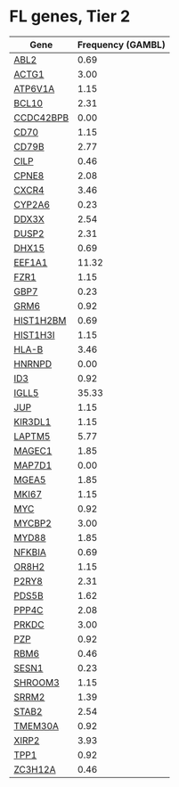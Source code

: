 # FL genes, Tier 2
| Gene | Frequency (GAMBL) |
| ------ | ----- |
| [ABL2](ABL2) | 0.69 | 
| [ACTG1](ACTG1) | 3.00 | 
| [ATP6V1A](ATP6V1A) | 1.15 | 
| [BCL10](BCL10) | 2.31 | 
| [CCDC42BPB](CCDC42BPB) | 0.00 | 
| [CD70](CD70) | 1.15 | 
| [CD79B](CD79B) | 2.77 | 
| [CILP](CILP) | 0.46 | 
| [CPNE8](CPNE8) | 2.08 | 
| [CXCR4](CXCR4) | 3.46 | 
| [CYP2A6](CYP2A6) | 0.23 | 
| [DDX3X](DDX3X) | 2.54 | 
| [DUSP2](DUSP2) | 2.31 | 
| [DHX15](DHX15) | 0.69 | 
| [EEF1A1](EEF1A1) | 11.32 | 
| [FZR1](FZR1) | 1.15 | 
| [GBP7](GBP7) | 0.23 | 
| [GRM6](GRM6) | 0.92 | 
| [HIST1H2BM](HIST1H2BM) | 0.69 | 
| [HIST1H3I](HIST1H3I) | 1.15 | 
| [HLA-B](HLA-B) | 3.46 | 
| [HNRNPD](HNRNPD) | 0.00 | 
| [ID3](ID3) | 0.92 | 
| [IGLL5](IGLL5) | 35.33 | 
| [JUP](JUP) | 1.15 | 
| [KIR3DL1](KIR3DL1) | 1.15 | 
| [LAPTM5](LAPTM5) | 5.77 | 
| [MAGEC1](MAGEC1) | 1.85 | 
| [MAP7D1](MAP7D1) | 0.00 | 
| [MGEA5](MGEA5) | 1.85 | 
| [MKI67](MKI67) | 1.15 | 
| [MYC](MYC) | 0.92 | 
| [MYCBP2](MYCBP2) | 3.00 | 
| [MYD88](MYD88) | 1.85 | 
| [NFKBIA](NFKBIA) | 0.69 | 
| [OR8H2](OR8H2) | 1.15 | 
| [P2RY8](P2RY8) | 2.31 | 
| [PDS5B](PDS5B) | 1.62 | 
| [PPP4C](PPP4C) | 2.08 | 
| [PRKDC](PRKDC) | 3.00 | 
| [PZP](PZP) | 0.92 | 
| [RBM6](RBM6) | 0.46 | 
| [SESN1](SESN1) | 0.23 | 
| [SHROOM3](SHROOM3) | 1.15 | 
| [SRRM2](SRRM2) | 1.39 | 
| [STAB2](STAB2) | 2.54 | 
| [TMEM30A](TMEM30A) | 0.92 | 
| [XIRP2](XIRP2) | 3.93 | 
| [TPP1](TPP1) | 0.92 | 
| [ZC3H12A](ZC3H12A) | 0.46 | 
